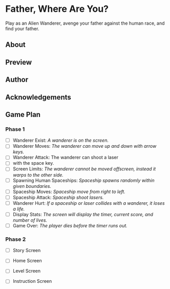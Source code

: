 # Father, Where Are You?

Play as an Alien Wanderer, avenge your father against the human race, and find your father. 

## About 

## Preview 

## Author 

## Acknowledgements 

## Game Plan 

### Phase 1

- [ ] Wanderer Exist: *A wanderer is on the screen.*
- [ ] Wanderer Moves: *The wanderer can move up and down with arrow keys.*
- [ ] Wanderer Attack: The wanderer can shoot a laser 
- [ ] with the space key. 
- [ ] Screen Limits: *The wanderer cannot be moved offscreen, instead it warps to the other side.*
- [ ] Spawning Human Spaceships: *Spaceship spawns randomly within given boundaries.*
- [ ] Spaceship Moves: *Spaceship move from right to left.*
- [ ] Spaceship Attack: *Spaceship shoot lasers.*
- [ ] Wanderer Hurt: *If a spaceship or laser collides with a wanderer, it loses a life.*
- [ ] Display Stats: *The screen will display the timer, current score, and number of lives.* 
- [ ] Game Over: *The player dies before the timer runs out.*

### Phase 2 
- [ ] Story Screen
- [ ] Home Screen 
- [ ] Level Screen 
- [ ] Instruction Screen

